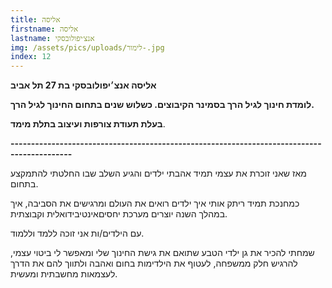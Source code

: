 ```yaml
---
title: אליסה
firstname: אליסה
lastname: אנצ׳יפולובסקי
img: /assets/pics/uploads/לימור-.jpg
index: 12
---
```

**אליסה אנצ׳יפולובסקי בת 27 תל אביב**

**לומדת חינוך לגיל הרך בסמינר הקיבוצים. כשלוש שנים בתחום החינוך לגיל הרך.**

**בעלת תעודת צורפות ועיצוב בתלת מימד**.

**\-------------------------------------------------------------------------------------------**

מאז שאני זוכרת את עצמי תמיד אהבתי ילדים והגיע השלב שבו החלטתי להתמקצע בתחום.

כמחנכת תמיד ריתק אותי איך ילדים רואים את העולם ומרגישים את הסביבה, איך במהלך השנה יוצרים מערכת יחסיםאינטיבידואלית וקבוצתית.

עם הילדים/ות אני זוכה ללמד וללמוד.

שמחתי להכיר את גן ילדי הטבע שתואם את גישת החינוך שלי ומאפשר לי ביטוי עצמי, להרגיש חלק ממשפחה, לעטוף את הילדימות בחום ואהבה ולתווך להם את הדרך לעצמאות מחשבתית ומעשית.